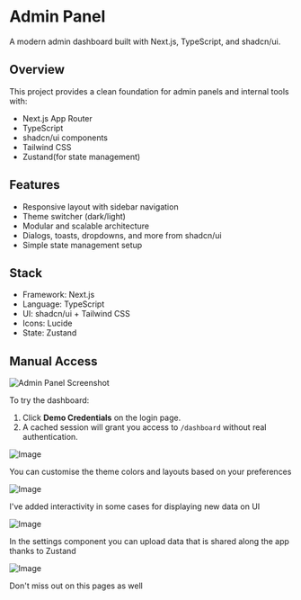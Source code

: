 # Admin Panel

A modern admin dashboard built with Next.js, TypeScript, and shadcn/ui.

## Overview

This project provides a clean foundation for admin panels and internal tools with:

- Next.js App Router
- TypeScript
- shadcn/ui components
- Tailwind CSS
- Zustand(for state management)

## Features

- Responsive layout with sidebar navigation
- Theme switcher (dark/light)
- Modular and scalable architecture
- Dialogs, toasts, dropdowns, and more from shadcn/ui
- Simple state management setup

## Stack

- Framework: Next.js
- Language: TypeScript
- UI: shadcn/ui + Tailwind CSS
- Icons: Lucide
- State: Zustand

## Manual Access

![Admin Panel Screenshot](https://github.com/user-attachments/assets/dabf8b85-a597-4e99-a5ce-ac3d0f192fb2)

To try the dashboard:

1. Click **Demo Credentials** on the login page.
2. A cached session will grant you access to `/dashboard` without real authentication.

![Image](https://github.com/user-attachments/assets/e68121c4-b32d-4379-9eda-4e5ef2cdf6a2)


You can customise the theme colors and layouts based on your preferences


![Image](https://github.com/user-attachments/assets/4aadea50-9ac2-42dd-a061-3ae9c463ff96)


I've added interactivity in some cases for displaying new data on UI


![Image](https://github.com/user-attachments/assets/b4dcfe2a-160f-4d9b-b8a5-71e27419168d)


In the settings component you can upload data that is shared along the app thanks to Zustand


![Image](https://github.com/user-attachments/assets/f0ae7c38-3f3d-47dc-a2da-eea74bc7daf8)


Don't miss out on this pages as well
